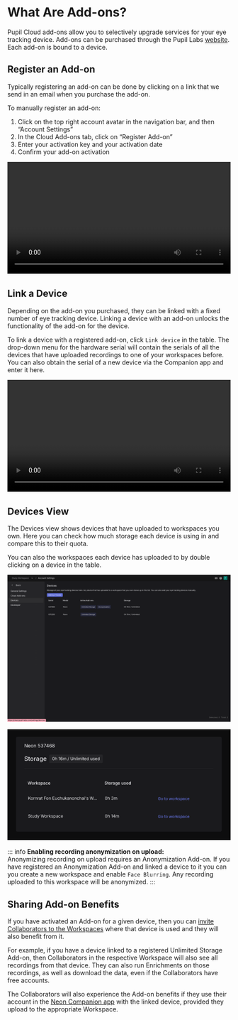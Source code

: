 # What Are Add-ons?

Pupil Cloud add-ons allow you to selectively upgrade services for your eye tracking device. Add-ons can be purchased through the Pupil Labs [website](https://pupil-labs.com/products/cloud/pricing). Each add-on is bound to a device.

## Register an Add-on

Typically registering an add-on can be done by clicking on a link that we send in an email when you purchase the add-on.

To manually register an add-on:

1. Click on the top right account avatar in the navigation bar, and then “Account Settings”
2. In the Cloud Add-ons tab, click on “Register Add-on”
3. Enter your activation key and your activation date
4. Confirm your add-on activation

<video width="100%" controls>
  <source src="./register_addon.mp4" type="video/mp4">
</video>

## Link a Device

Depending on the add-on you purchased, they can be linked with a fixed number of eye tracking device. Linking a device with an add-on unlocks the functionality of the add-on for the device.

To link a device with a registered add-on, click `Link device` in the table. The drop-down menu for the hardware serial will contain the serials of all the devices that have uploaded recordings to one of your workspaces before. You can also obtain the serial of a new device via the Companion app and enter it here.

<video width="100%" controls>
  <source src="./link_device.mp4" type="video/mp4">
</video>

## Devices View

The Devices view shows devices that have uploaded to workspaces you own. Here you can check how much storage each device is using in and compare this to their quota.

You can also the workspaces each device has uploaded to by double clicking on a device in the table.

![Devices Linking Devices](./link_device.png)

![Devices Storage](./device_storage.png)

::: info
**Enabling recording anonymization on upload:**<br>
Anonymizing recording on upload requires an Anonymization Add-on. If you have registered an Anonymization Add-on and linked a device to it you can you create a new workspace and enable `Face Blurring`. Any recording uploaded to this workspace will be anonymized.
:::

## Sharing Add-on Benefits

If you have activated an Add-on for a given device, then you can [invite Collaborators to the Workspaces](https://docs.pupil-labs.com/neon/pupil-cloud/workspaces/) where that device is used and they will also benefit from it.

For example, if you have a device linked to a registered Unlimited Storage Add-on, then Collaborators in the respective Workspace will also see all recordings from that device. They can also run Enrichments on those recordings, as well as download the data, even if the Collaborators have free accounts.

The Collaborators will also experience the Add-on benefits if they use their account in the [Neon Companion app](https://docs.pupil-labs.com/neon/data-collection/ecosystem-overview/#neon-companion-app) with the linked device, provided they upload to the appropriate Workspace.
